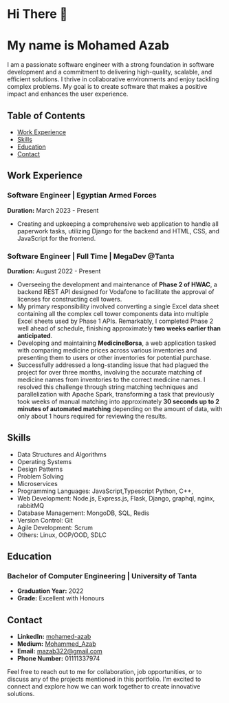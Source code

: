 # Hi There 👋 
# My name is Mohamed Azab

I am a passionate software engineer with a strong foundation in software development and a commitment to delivering high-quality, scalable, and efficient solutions. I thrive in collaborative environments and enjoy tackling complex problems. My goal is to create software that makes a positive impact and enhances the user experience.

## Table of Contents

- [Work Experience](#work-experience)
- [Skills](#skills)
- [Education](#education)
- [Contact](#contact)



## Work Experience

### Software Engineer | Egyptian Armed Forces
**Duration:** March 2023 - Present
- Creating and upkeeping a comprehensive web application to handle all paperwork tasks, utilizing Django for the backend and HTML, CSS, and JavaScript for the frontend.

### Software Engineer | Full Time | MegaDev @Tanta
**Duration:** August 2022 - Present
- Overseeing the development and maintenance of **Phase 2 of HWAC**, a backend REST API designed for Vodafone to facilitate the approval of licenses for constructing cell towers.
- My primary responsibility involved converting a single Excel data sheet containing all the complex cell tower components data into multiple Excel sheets used by Phase 1 APIs. Remarkably, I completed Phase 2 well ahead of schedule, finishing approximately **two weeks earlier than anticipated**.
- Developing and maintaining **MedicineBorsa**, a web application tasked with comparing medicine prices across various inventories and presenting them to users or other inventories for potential purchase.
- Successfully addressed a long-standing issue that had plagued the project for over three months, involving the accurate matching of medicine names from inventories to the correct medicine names. I resolved this challenge through string matching techniques and parallelization with Apache Spark, transforming a task that previously took weeks of manual matching into approximately **30 seconds up to 2 minutes of automated matching** depending on the amount of data, with only about 1 hours required for reviewing the results.

## Skills

- Data Structures and Algorithms
- Operating Systems
- Design Patterns
- Problem Solving
- Microservices
- Programming Languages: JavaScript,Typescript Python, C++, 
- Web Development: Node.js, Express.js, Flask, Django, graphql, nginx, rabbitMQ
- Database Management: MongoDB, SQL, Redis
- Version Control: Git
- Agile Development: Scrum
- Others: Linux, OOP/OOD, SDLC

## Education

### Bachelor of Computer Engineering | University of Tanta
- **Graduation Year:** 2022
- **Grade:** Excellent with Honours

## Contact

- **LinkedIn:** [mohamed-azab](https://www.linkedin.com/in/mohamed-azab)
- **Medium:** [Mohammed_Azab](https://medium.com/@Mohammed_Azab)
- **Email:** mazab322@gmail.com
- **Phone Number:** 01111337974

Feel free to reach out to me for collaboration, job opportunities, or to discuss any of the projects mentioned in this portfolio. I'm excited to connect and explore how we can work together to create innovative solutions.
